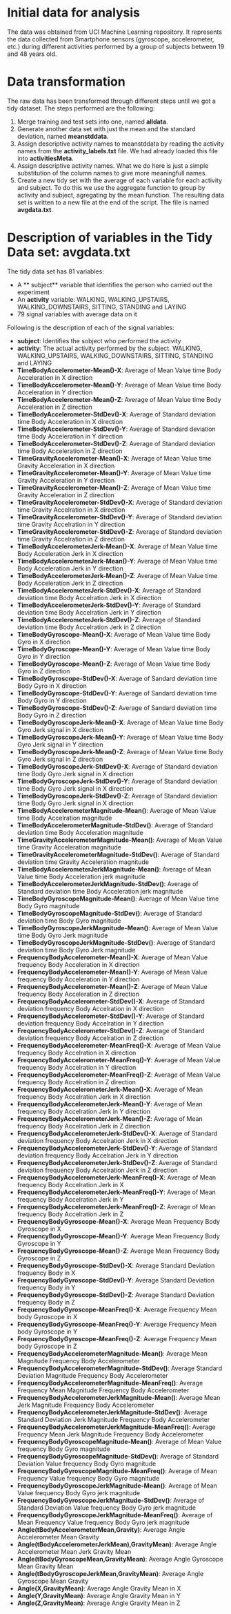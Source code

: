 # Initial data for analysis

The data was obtained from UCI Machine Learning repository. It represents the data collected from Smartphone sensors (gyroscope, accelerometer, etc.) during different activities performed by a group of subjects between 19 and 48 years old.

# Data transformation

The raw data has been transformed through different steps until we got a tidy dataset. The steps performed are the following:

1. Merge training and test sets into one, named **alldata**.
2. Generate another data set with just the mean and the standard deviation, named **meanstddata**.
3. Assign descriptive activity names to meanstddata by reading the activity names from the **activity_labels.txt** file. We had already loaded this file into **activitiesMeta**.
4. Assign descriptive activity names. What we do here is just a simple substitution of the column names to give more meaningfull names.
5. Create a new tidy set with the average of each variable for each activity and subject. To do this we use the aggregate function to group by activity and subject, agregating by the mean function.
The resulting data set is written to a new file at the end of the script. The file is named **avgdata.txt**.

# Description of variables in the Tidy Data set: avgdata.txt

The tidy data set has 81 variables:
* A ** subject** variable that identifies the person who carried out the experiment
* An **activity** variable: WALKING, WALKING_UPSTAIRS, WALKING_DOWNSTAIRS, SITTING, STANDING and LAYING
* 79 signal variables with average data on it

Following is the description of each of the signal variables:

* **subject**: Identifies the sobject who performed the activity                                           
* **activity**: The actual activity performed by the subject. WALKING, WALKING_UPSTAIRS, WALKING_DOWNSTAIRS, SITTING, STANDING and LAYING                                          
* **TimeBodyAccelerometer-Mean()-X**: Average of Mean Value time Body Acceleration in X direction                
* **TimeBodyAccelerometer-Mean()-Y**: Average of Mean Value time Body Acceleration in Y direction
* **TimeBodyAccelerometer-Mean()-Z**: Average of Mean Value time Body Acceleration in Z direction   
* **TimeBodyAccelerometer-StdDev()-X**: Average of Standard deviation time Body Acceleration in X direction 
* **TimeBodyAccelerometer-StdDev()-Y**: Average of Standard deviation time Body Acceleration in Y direction
* **TimeBodyAccelerometer-StdDev()-Z**: Average of Standard deviation time Body Acceleration in Z direction 
* **TimeGravityAccelerometer-Mean()-X**:  Average of Mean Value time Gravity Acceleration in X direction
* **TimeGravityAccelerometer-Mean()-Y**:  Average of Mean Value time Gravity Acceleration in Y direction
* **TimeGravityAccelerometer-Mean()-Z**:  Average of Mean Value time Gravity Acceleration in Z direction           
* **TimeGravityAccelerometer-StdDev()-X**: Average of Standard deviation time Gravity Accelration in X direction
* **TimeGravityAccelerometer-StdDev()-Y**: Average of Standard deviation time Gravity Accelration in Y direction
* **TimeGravityAccelerometer-StdDev()-Z**: Average of Standard deviation time Gravity Accelration in Z direction
* **TimeBodyAccelerometerJerk-Mean()-X**: Average of Mean Value time Body Acceleration Jerk in X direction
* **TimeBodyAccelerometerJerk-Mean()-Y**: Average of Mean Value time Body Acceleration Jerk in Y direction
* **TimeBodyAccelerometerJerk-Mean()-Z**: Average of Mean Value time Body Acceleration Jerk in Z direction
* **TimeBodyAccelerometerJerk-StdDev()-X**: Average of Standard deviation time Body Accelration Jerk in X direction
* **TimeBodyAccelerometerJerk-StdDev()-Y**: Average of Standard deviation time Body Accelration Jerk in Y direction
* **TimeBodyAccelerometerJerk-StdDev()-Z**: Average of Standard deviation time Body Accelration Jerk in Z direction
* **TimeBodyGyroscope-Mean()-X**: Average of Mean Value time Body Gyro in X direction
* **TimeBodyGyroscope-Mean()-Y**: Average of Mean Value time Body Gyro in Y direction
* **TimeBodyGyroscope-Mean()-Z**: Average of Mean Value time Body Gyro in Z direction
* **TimeBodyGyroscope-StdDev()-X**: Average of Sandard deviation time Body Gyro in X direction
* **TimeBodyGyroscope-StdDev()-Y**: Average of Sandard deviation time Body Gyro in Y direction
* **TimeBodyGyroscope-StdDev()-Z**: Average of Sandard deviation time Body Gyro in Z direction
* **TimeBodyGyroscopeJerk-Mean()-X**: Average of Mean Value time Body Gyro Jerk signal in X direction
* **TimeBodyGyroscopeJerk-Mean()-Y**: Average of Mean Value time Body Gyro Jerk signal in Y direction
* **TimeBodyGyroscopeJerk-Mean()-Z**: Average of Mean Value time Body Gyro Jerk signal in Z direction
* **TimeBodyGyroscopeJerk-StdDev()-X**: Average of Standard deviation time Body Gyro Jerk signal in X direction
* **TimeBodyGyroscopeJerk-StdDev()-Y**: Average of Standard deviation time Body Gyro Jerk signal in X direction
* **TimeBodyGyroscopeJerk-StdDev()-Z**: Average of Standard deviation time Body Gyro Jerk signal in X direction
* **TimeBodyAccelerometerMagnitude-Mean()**: Average of Mean Value time Body Accelration magnitude
* **TimeBodyAccelerometerMagnitude-StdDev()**: Average of Standard deviation time Body Acceleration magnitude
* **TimeGravityAccelerometerMagnitude-Mean()**: Average of Mean Value time Gravity Acceleration magnitude
* **TimeGravityAccelerometerMagnitude-StdDev()**: Average of Standard deviation time Gravity Acceleration magnitude
* **TimeBodyAccelerometerJerkMagnitude-Mean()**: Average of Mean Value time Body Acceleration jerk magnitude
* **TimeBodyAccelerometerJerkMagnitude-StdDev()**: Average of Standard deviation time Body Acceleration jerk magnitude
* **TimeBodyGyroscopeMagnitude-Mean()**: Average of Mean Value time Body Gyro magnitude
* **TimeBodyGyroscopeMagnitude-StdDev()**: Average of Standard deviation time Body Gyro magnitude
* **TimeBodyGyroscopeJerkMagnitude-Mean()**: Average of Mean Value time Body Gyro Jerk magnitude
* **TimeBodyGyroscopeJerkMagnitude-StdDev()**: Average of Standard deviation time Body Gyro Jerk magnitude
* **FrequencyBodyAccelerometer-Mean()-X**: Average of Mean Value frequency Body Acceleration in X direction
* **FrequencyBodyAccelerometer-Mean()-Y**: Average of Mean Value frequency Body Acceleration in Y direction
* **FrequencyBodyAccelerometer-Mean()-Z**: Average of Mean Value frequency Body Acceleration in Z direction
* **FrequencyBodyAccelerometer-StdDev()-X**: Average of Standard deviation frequency Body Accelration in X direction
* **FrequencyBodyAccelerometer-StdDev()-Y**: Average of Standard deviation frequency Body Accelration in Y direction
* **FrequencyBodyAccelerometer-StdDev()-Z**: Average of Standard deviation frequency Body Accelration in Z direction
* **FrequencyBodyAccelerometer-MeanFreq()-X**: Average of Mean Value frequency Body Accelration in X direction
* **FrequencyBodyAccelerometer-MeanFreq()-Y**: Average of Mean Value frequency Body Accelration in Y direction
* **FrequencyBodyAccelerometer-MeanFreq()-Z**: Average of Mean Value frequency Body Accelration in Z direction
* **FrequencyBodyAccelerometerJerk-Mean()-X**: Average of Mean frequency Body Accelration Jerk in X direction
* **FrequencyBodyAccelerometerJerk-Mean()-Y**: Average of Mean frequency Body Accelration Jerk in Y direction
* **FrequencyBodyAccelerometerJerk-Mean()-Z**: Average of Mean frequency Body Accelration Jerk in Z direction
* **FrequencyBodyAccelerometerJerk-StdDev()-X**: Average of Standard deviation frequency Body Accelration Jerk in X direction
* **FrequencyBodyAccelerometerJerk-StdDev()-Y**: Average of Standard deviation frequency Body Accelration Jerk in Y direction
* **FrequencyBodyAccelerometerJerk-StdDev()-Z**: Average of Standard deviation frequency Body Accelration Jerk in Z direction
* **FrequencyBodyAccelerometerJerk-MeanFreq()-X**: Average of Mean frequency Body Accelration Jerk in X
* **FrequencyBodyAccelerometerJerk-MeanFreq()-Y**: Average of Mean frequency Body Accelration Jerk in Y
* **FrequencyBodyAccelerometerJerk-MeanFreq()-Z**: Average of Mean frequency Body Accelration Jerk in Z
* **FrequencyBodyGyroscope-Mean()-X**: Average Mean Frequency Body Gyroscope in X
* **FrequencyBodyGyroscope-Mean()-Y**: Average Mean Frequency Body Gyroscope in Y
* **FrequencyBodyGyroscope-Mean()-Z**: Average Mean Frequency Body Gyroscope in Z
* **FrequencyBodyGyroscope-StdDev()-X**: Average Standard Deviation frequency Body in X
* **FrequencyBodyGyroscope-StdDev()-Y**: Average Standard Deviation frequency Body in Y
* **FrequencyBodyGyroscope-StdDev()-Z**: Average Standard Deviation frequency Body in Z
* **FrequencyBodyGyroscope-MeanFreq()-X**: Average Frequency Mean body Gyroscope in X
* **FrequencyBodyGyroscope-MeanFreq()-Y**: Average Frequency Mean body Gyroscope in Y
* **FrequencyBodyGyroscope-MeanFreq()-Z**: Average Frequency Mean body Gyroscope in Z
* **FrequencyBodyAccelerometerMagnitude-Mean()**: Average Mean Magnitude Frequency Body Accelerometer
* **FrequencyBodyAccelerometerMagnitude-StdDev()**: Average Standard Deviation Magnitude Frequency Body Accelerometer
* **FrequencyBodyAccelerometerMagnitude-MeanFreq()**: Average Frequency Mean Magnitude Frequency Body Accelerometer
* **FrequencyBodyAccelerometerJerkMagnitude-Mean()**: Average Mean Jerk Magnitude Frequency Body Accelerometer
* **FrequencyBodyAccelerometerJerkMagnitude-StdDev()**: Average Standard Deviation Jerk Magnitude Frequency Body Accelerometer
* **FrequencyBodyAccelerometerJerkMagnitude-MeanFreq()**: Average Frequency Mean Jerk Magnitude Frequency Body Accelerometer
* **FrequencyBodyGyroscopeMagnitude-Mean()**: Average of Mean Value frequency Body Gyro magnitude
* **FrequencyBodyGyroscopeMagnitude-StdDev()**: Average of Standard Deviation Value frequency Body Gyro magnitude
* **FrequencyBodyGyroscopeMagnitude-MeanFreq()**: Average of Mean Frequency Value frequency Body Gyro magnitude
* **FrequencyBodyGyroscopeJerkMagnitude-Mean()**: Average of Mean Value frequency Body Gyro jerk magnitude
* **FrequencyBodyGyroscopeJerkMagnitude-StdDev()**: Average of Standard Deviation Value frequency Body Gyro jerk magnitude
* **FrequencyBodyGyroscopeJerkMagnitude-MeanFreq()**: Average of Mean Frequency Value frequency Body Gyro jerk magnitude
* **Angle(tBodyAccelerometerMean,Gravity)**: Average Angle Accelerometer Mean Gravity
* **Angle(tBodyAccelerometerJerkMean),GravityMean)**: Average Angle Accelerometer Mean Jerk Gravity Mean
* **Angle(tBodyGyroscopeMean,GravityMean)**: Average Angle Gyroscope Mean Gravity Mean
* **Angle(tBodyGyroscopeJerkMean,GravityMean)**: Average Angle Gyroscope Mean Gravity
* **Angle(X,GravityMean)**: Average Angle Gravity Mean in X
* **Angle(Y,GravityMean)**: Average Angle Gravity Mean in Y
* **Angle(Z,GravityMean)**: Average Angle Gravity Mean in Z


